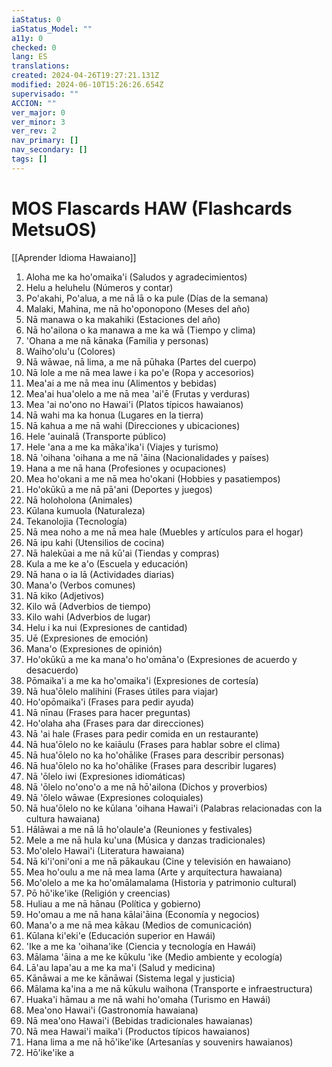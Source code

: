 ```yaml
---
iaStatus: 0
iaStatus_Model: ""
a11y: 0
checked: 0
lang: ES
translations: 
created: 2024-04-26T19:27:21.131Z
modified: 2024-06-10T15:26:26.654Z
supervisado: ""
ACCION: ""
ver_major: 0
ver_minor: 3
ver_rev: 2
nav_primary: []
nav_secondary: []
tags: []
---
```

# MOS Flascards HAW (Flashcards MetsuOS)

[[Aprender Idioma Hawaiano]]

1. Aloha me ka ho'omaika'i (Saludos y agradecimientos)
2. Helu a heluhelu (Números y contar)
3. Po'akahi, Po'alua, a me nā lā o ka pule (Días de la semana)
4. Malaki, Mahina, me nā ho'oponopono (Meses del año)
5. Nā manawa o ka makahiki (Estaciones del año)
6. Nā ho'ailona o ka manawa a me ka wā (Tiempo y clima)
7. 'Ohana a me nā kānaka (Familia y personas)
8. Waiho'olu'u (Colores)
9. Nā wāwae, nā lima, a me nā pūhaka (Partes del cuerpo)
10. Nā lole a me nā mea lawe i ka po'e (Ropa y accesorios)
11. Mea'ai a me nā mea inu (Alimentos y bebidas)
12. Mea'ai hua'olelo a me nā mea 'ai'ē (Frutas y verduras)
13. Mea 'ai no'ono no Hawai'i (Platos típicos hawaianos)
14. Nā wahi ma ka honua (Lugares en la tierra)
15. Nā kahua a me nā wahi (Direcciones y ubicaciones)
16. Hele 'auinalā (Transporte público)
17. Hele 'ana a me ka māka'ika'i (Viajes y turismo)
18. Nā 'oihana 'oihana a me nā 'āina (Nacionalidades y países)
19. Hana a me nā hana (Profesiones y ocupaciones)
20. Mea ho'okani a me nā mea ho'okani (Hobbies y pasatiempos)
21. Ho'okūkū a me nā pā'ani (Deportes y juegos)
22. Nā holoholona (Animales)
23. Kūlana kumuola (Naturaleza)
24. Tekanolojia (Tecnología)
25. Nā mea noho a me nā mea hale (Muebles y artículos para el hogar)
26. Nā ipu kahi (Utensilios de cocina)
27. Nā halekūai a me nā kū'ai (Tiendas y compras)
28. Kula a me ke a'o (Escuela y educación)
29. Nā hana o ia lā (Actividades diarias)
30. Mana'o (Verbos comunes)
31. Nā kiko (Adjetivos)
32. Kilo wā (Adverbios de tiempo)
33. Kilo wahi (Adverbios de lugar)
34. Helu i ka nui (Expresiones de cantidad)
35. Uē (Expresiones de emoción)
36. Mana'o (Expresiones de opinión)
37. Ho'okūkū a me ka mana'o ho'omāna'o (Expresiones de acuerdo y desacuerdo)
38. Pōmaika'i a me ka ho'omaika'i (Expresiones de cortesía)
39. Nā hua'ōlelo malihini (Frases útiles para viajar)
40. Ho'opōmaika'i (Frases para pedir ayuda)
41. Nā nīnau (Frases para hacer preguntas)
42. Ho'olaha aha (Frases para dar direcciones)
43. Nā 'ai hale (Frases para pedir comida en un restaurante)
44. Nā hua'ōlelo no ke kaiāulu (Frases para hablar sobre el clima)
45. Nā hua'ōlelo no ka ho'ohālike (Frases para describir personas)
46. Nā hua'ōlelo no ka ho'ohālike (Frases para describir lugares)
47. Nā 'ōlelo iwi (Expresiones idiomáticas)
48. Nā 'ōlelo no'ono'o a me nā hō'ailona (Dichos y proverbios)
49. Nā 'ōlelo wāwae (Expresiones coloquiales)
50. Nā hua'ōlelo no ke kūlana 'oihana Hawai'i (Palabras relacionadas con la cultura hawaiana)
51. Hālāwai a me nā lā ho'olaule'a (Reuniones y festivales)
52. Mele a me nā hula ku'una (Música y danzas tradicionales)
53. Mo'olelo Hawai'i (Literatura hawaiana)
54. Nā ki'i'oni'oni a me nā pākaukau (Cine y televisión en hawaiano)
55. Mea ho'oulu a me nā mea lama (Arte y arquitectura hawaiana)
56. Mo'olelo a me ka ho'omālamalama (Historia y patrimonio cultural)
57. Pō hō'ike'ike (Religión y creencias)
58. Huliau a me nā hānau (Política y gobierno)
59. Ho'omau a me nā hana kālai'āina (Economía y negocios)
60. Mana'o a me nā mea kākau (Medios de comunicación)
61. Kūlana ki'eki'e (Educación superior en Hawái)
62. 'Ike a me ka 'oihana'ike (Ciencia y tecnología en Hawái)
63. Mālama 'āina a me ke kūkulu 'ike (Medio ambiente y ecología)
64. Lā'au lapa'au a me ka ma'i (Salud y medicina)
65. Kānāwai a me ke kānāwai (Sistema legal y justicia)
66. Mālama ka'ina a me nā kūkulu waihona (Transporte e infraestructura)
67. Huaka'i hāmau a me nā wahi ho'omaha (Turismo en Hawái)
68. Mea'ono Hawai'i (Gastronomía hawaiana)
69. Nā mea'ono Hawai'i (Bebidas tradicionales hawaianas)
70. Nā mea Hawai'i maika'i (Productos típicos hawaianos)
71. Hana lima a me nā hō'ike'ike (Artesanías y souvenirs hawaianos)
72. Hō'ike'ike a
